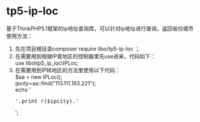 # tp5-ip-loc
基于ThinkPHP5.1框架的ip地址查询库，可以针对ip地址进行查询，返回省份城市  
使用方法：  
1. 先在项目根目录composer require libo/tp5-ip-loc ；  
2. 在需要用到根据IP查地区的控制器里先use进来，代码如下：  
use libo\tp5_ip_loc\IPLoc;   
3. 在需要用到IP转地区的方法里使用以下代码：   
        $aa = new IPLoc();  
        $ipcity=$aa::find("113.111.183.221");  
        echo '<pre>'.print_r($ipcity).'</pre>';

